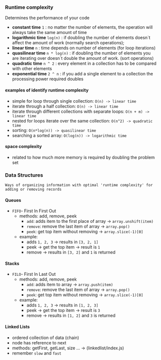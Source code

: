 ### Runtime complexity

Determines the performance of your code

- **constant time** `1` : no matter the number of elements, the operation will always take the same amount of time
- **logarithmic time** `log(n)` : if doubling the number of elements doesn`t affect the amount of work (normally search operations);
- **linear time** `n` : time depends on number of elements (for loop iterations)
- **quasilinear time** `n * log(n)` : if doubling the number of elements you are iterating over doesn`t double the amount of work. (sort operations)
- **quadratic time** `n ^ 2` : every element in a collection has to be compared with other elements
- **exponential time** `2 ^ n` : if you add a single element to a collection the processing power required doubles

#### examples of identify runtime complexity

- simple for loop through single collection: `O(n) -> linear time`
- iterate through a half collection: `O(n) -> linear time`
- iterate through different collections with separate loops: `O(n + m) -> linear time`
- nested for loops iterate over the same collection: `O(n^2) -> quadratic time`
- sorting: `O(n*log(n)) -> quasilinear time`
- searching a sorted array: `O(log(n)) -> logarithmic time`

#### space complexity

- related to how much more memory is required by doubling the problem set

### Data Structures

    Ways of organizing information with optimal 'runtime complexity' for adding or removing records

#### Queues

- `FIFO`- First In First Out
  - methods: add, remove, peek
    - `add`: adds item to the first place of array -> `array.unshift(item)`
    - `remove`: remove the last item of array -> `array.pop()`
    - `peek`: get top item without removing -> `array.slice(-1)[0]`
  - example:
    - adds `1, 2, 3` -> results in `[3, 2, 1]`
    - peek -> get the top item -> result is `1`
    - remove -> results in `[3, 2]` and `1` is returned

#### Stacks

- `FILO`- First In Last Out
  - methods: add, remove, peek
    - `add`: adds item to array -> `array.push(item)`
    - `remove`: remove the last item of array -> `array.pop()`
    - `peek`: get top item without removing -> `array.slice(-1)[0]`
  - example:
    - adds `1, 2, 3` -> results in `[1, 2, 3]`
    - peek -> get the top item -> result is `3`
    - remove -> results in `[1, 2]` and `3` is returned

#### Linked Lists

- ordered collection of data (chain)
- node has reference to next
- methods: getFirst, getLast, size ... -> (linkedlist/index.js)
- remember `slow` and `fast`
